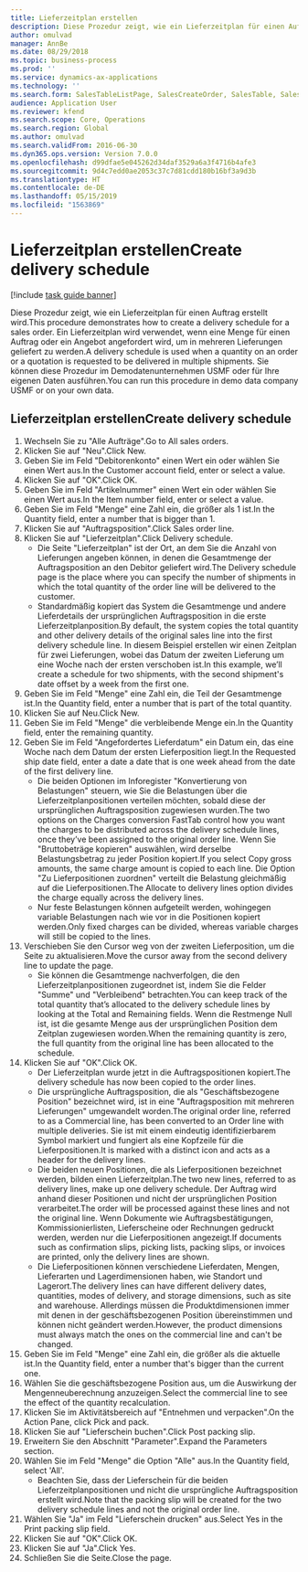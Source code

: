 ```yaml
---
title: Lieferzeitplan erstellen
description: Diese Prozedur zeigt, wie ein Lieferzeitplan für einen Auftrag erstellt wird.
author: omulvad
manager: AnnBe
ms.date: 08/29/2018
ms.topic: business-process
ms.prod: ''
ms.service: dynamics-ax-applications
ms.technology: ''
ms.search.form: SalesTableListPage, SalesCreateOrder, SalesTable, SalesDeliverySchedule, SalesEditLines,  SrsReportViewerForm
audience: Application User
ms.reviewer: kfend
ms.search.scope: Core, Operations
ms.search.region: Global
ms.author: omulvad
ms.search.validFrom: 2016-06-30
ms.dyn365.ops.version: Version 7.0.0
ms.openlocfilehash: d99dfae5e045262d34daf3529a6a3f4716b4afe3
ms.sourcegitcommit: 9d4c7edd0ae2053c37c7d81cdd180b16bf3a9d3b
ms.translationtype: HT
ms.contentlocale: de-DE
ms.lasthandoff: 05/15/2019
ms.locfileid: "1563869"
---
```

# <a name="create-delivery-schedule"></a><span data-ttu-id="75db9-103">Lieferzeitplan erstellen</span><span class="sxs-lookup"><span data-stu-id="75db9-103">Create delivery schedule</span></span>

[!include [task guide banner](../../includes/task-guide-banner.md)]

<span data-ttu-id="75db9-104">Diese Prozedur zeigt, wie ein Lieferzeitplan für einen Auftrag erstellt wird.</span><span class="sxs-lookup"><span data-stu-id="75db9-104">This procedure demonstrates how to create a delivery schedule for a sales order.</span></span> <span data-ttu-id="75db9-105">Ein Lieferzeitplan wird verwendet, wenn eine Menge für einen Auftrag oder ein Angebot angefordert wird, um in mehreren Lieferungen geliefert zu werden.</span><span class="sxs-lookup"><span data-stu-id="75db9-105">A delivery schedule is used when a quantity on an order or a quotation is requested to be delivered in multiple shipments.</span></span> <span data-ttu-id="75db9-106">Sie können diese Prozedur im Demodatenunternehmen USMF oder für Ihre eigenen Daten ausführen.</span><span class="sxs-lookup"><span data-stu-id="75db9-106">You can run this procedure in demo data company USMF or on your own data.</span></span>


## <a name="create-delivery-schedule"></a><span data-ttu-id="75db9-107">Lieferzeitplan erstellen</span><span class="sxs-lookup"><span data-stu-id="75db9-107">Create delivery schedule</span></span>
1. <span data-ttu-id="75db9-108">Wechseln Sie zu "Alle Aufträge".</span><span class="sxs-lookup"><span data-stu-id="75db9-108">Go to All sales orders.</span></span>
2. <span data-ttu-id="75db9-109">Klicken Sie auf "Neu".</span><span class="sxs-lookup"><span data-stu-id="75db9-109">Click New.</span></span>
3. <span data-ttu-id="75db9-110">Geben Sie im Feld "Debitorenkonto" einen Wert ein oder wählen Sie einen Wert aus.</span><span class="sxs-lookup"><span data-stu-id="75db9-110">In the Customer account field, enter or select a value.</span></span>
4. <span data-ttu-id="75db9-111">Klicken Sie auf "OK".</span><span class="sxs-lookup"><span data-stu-id="75db9-111">Click OK.</span></span>
5. <span data-ttu-id="75db9-112">Geben Sie im Feld "Artikelnummer" einen Wert ein oder wählen Sie einen Wert aus.</span><span class="sxs-lookup"><span data-stu-id="75db9-112">In the Item number field, enter or select a value.</span></span>
6. <span data-ttu-id="75db9-113">Geben Sie im Feld "Menge" eine Zahl ein, die größer als 1 ist.</span><span class="sxs-lookup"><span data-stu-id="75db9-113">In the Quantity field, enter a number that is bigger than 1.</span></span>
7. <span data-ttu-id="75db9-114">Klicken Sie auf "Auftragsposition".</span><span class="sxs-lookup"><span data-stu-id="75db9-114">Click Sales order line.</span></span>
8. <span data-ttu-id="75db9-115">Klicken Sie auf "Lieferzeitplan".</span><span class="sxs-lookup"><span data-stu-id="75db9-115">Click Delivery schedule.</span></span>
    * <span data-ttu-id="75db9-116">Die Seite "Lieferzeitplan" ist der Ort, an dem Sie die Anzahl von Lieferungen angeben können, in denen die Gesamtmenge der Auftragsposition an den Debitor geliefert wird.</span><span class="sxs-lookup"><span data-stu-id="75db9-116">The Delivery schedule page is the place where you can specify the number of shipments in which the total quantity of the order line will be delivered to the customer.</span></span>    
    * <span data-ttu-id="75db9-117">Standardmäßig kopiert das System die Gesamtmenge und andere Lieferdetails der ursprünglichen Auftragsposition in die erste Lieferzeitplanposition.</span><span class="sxs-lookup"><span data-stu-id="75db9-117">By default, the system copies the total quantity and other delivery details of the original sales line into the first delivery schedule line.</span></span> <span data-ttu-id="75db9-118">In diesem Beispiel erstellen wir einen Zeitplan für zwei Lieferungen, wobei das Datum der zweiten Lieferung um eine Woche nach der ersten verschoben ist.</span><span class="sxs-lookup"><span data-stu-id="75db9-118">In this example, we’ll create a schedule for two shipments, with the second shipment's date offset by a week from the first one.</span></span>  
9. <span data-ttu-id="75db9-119">Geben Sie im Feld "Menge" eine Zahl ein, die Teil der Gesamtmenge ist.</span><span class="sxs-lookup"><span data-stu-id="75db9-119">In the Quantity field, enter a number that is part of the total quantity.</span></span>
10. <span data-ttu-id="75db9-120">Klicken Sie auf Neu.</span><span class="sxs-lookup"><span data-stu-id="75db9-120">Click New.</span></span>
11. <span data-ttu-id="75db9-121">Geben Sie im Feld "Menge" die verbleibende Menge ein.</span><span class="sxs-lookup"><span data-stu-id="75db9-121">In the Quantity field, enter the remaining quantity.</span></span>
12. <span data-ttu-id="75db9-122">Geben Sie im Feld "Angefordertes Lieferdatum" ein Datum ein, das eine Woche nach dem Datum der ersten Lieferposition liegt.</span><span class="sxs-lookup"><span data-stu-id="75db9-122">In the Requested ship date field, enter a date a date that is one week ahead from the date of the first delivery line.</span></span>
    * <span data-ttu-id="75db9-123">Die beiden Optionen im Inforegister "Konvertierung von Belastungen" steuern, wie Sie die Belastungen über die Lieferzeitplanpositionen verteilen möchten, sobald diese der ursprünglichen Auftragsposition zugewiesen wurden.</span><span class="sxs-lookup"><span data-stu-id="75db9-123">The two options on the Charges conversion FastTab control how you want the charges to be distributed across the delivery schedule lines, once they’ve been assigned to the original order line.</span></span> <span data-ttu-id="75db9-124">Wenn Sie "Bruttobeträge kopieren" auswählen, wird derselbe Belastungsbetrag zu jeder Position kopiert.</span><span class="sxs-lookup"><span data-stu-id="75db9-124">If you select Copy gross amounts, the same charge amount is copied to each line.</span></span> <span data-ttu-id="75db9-125">Die Option "Zu Lieferpositionen zuordnen" verteilt die Belastung gleichmäßig auf die Lieferpositionen.</span><span class="sxs-lookup"><span data-stu-id="75db9-125">The Allocate to delivery lines option divides the charge equally across the delivery lines.</span></span>  
    * <span data-ttu-id="75db9-126">Nur feste Belastungen können aufgeteilt werden, wohingegen variable Belastungen nach wie vor in die Positionen kopiert werden.</span><span class="sxs-lookup"><span data-stu-id="75db9-126">Only fixed charges can be divided, whereas variable charges will still be copied to the lines.</span></span>  
13. <span data-ttu-id="75db9-127">Verschieben Sie den Cursor weg von der zweiten Lieferposition, um die Seite zu aktualisieren.</span><span class="sxs-lookup"><span data-stu-id="75db9-127">Move the cursor away from the second delivery line to update the page.</span></span>
    * <span data-ttu-id="75db9-128">Sie können die Gesamtmenge nachverfolgen, die den Lieferzeitplanpositionen zugeordnet ist, indem Sie die Felder "Summe" und "Verbleibend" betrachten.</span><span class="sxs-lookup"><span data-stu-id="75db9-128">You can keep track of the total quantity that’s allocated to the delivery schedule lines by looking at the Total and Remaining fields.</span></span> <span data-ttu-id="75db9-129">Wenn die Restmenge Null ist, ist die gesamte Menge aus der ursprünglichen Position dem Zeitplan zugewiesen worden.</span><span class="sxs-lookup"><span data-stu-id="75db9-129">When the remaining quantity is zero, the full quantity from the original line has been allocated to the schedule.</span></span>   
14. <span data-ttu-id="75db9-130">Klicken Sie auf "OK".</span><span class="sxs-lookup"><span data-stu-id="75db9-130">Click OK.</span></span>
    * <span data-ttu-id="75db9-131">Der Lieferzeitplan wurde jetzt in die Auftragspositionen kopiert.</span><span class="sxs-lookup"><span data-stu-id="75db9-131">The delivery schedule has now been copied to the order lines.</span></span>   
    * <span data-ttu-id="75db9-132">Die ursprüngliche Auftragsposition, die als "Geschäftsbezogene Position" bezeichnet wird, ist in eine "Auftragsposition mit mehreren Lieferungen" umgewandelt worden.</span><span class="sxs-lookup"><span data-stu-id="75db9-132">The original order line, referred to as a Commercial line, has been converted to an Order line with multiple deliveries.</span></span> <span data-ttu-id="75db9-133">Sie ist mit einem eindeutig identifizierbarem Symbol markiert und fungiert als eine Kopfzeile für die Lieferpositionen.</span><span class="sxs-lookup"><span data-stu-id="75db9-133">It is marked with a distinct icon and acts as a header for the delivery lines.</span></span>  
    * <span data-ttu-id="75db9-134">Die beiden neuen Positionen, die als Lieferpositionen bezeichnet werden, bilden einen Lieferzeitplan.</span><span class="sxs-lookup"><span data-stu-id="75db9-134">The two new lines, referred to as delivery lines, make up one delivery schedule.</span></span> <span data-ttu-id="75db9-135">Der Auftrag wird anhand dieser Positionen und nicht der ursprünglichen Position verarbeitet.</span><span class="sxs-lookup"><span data-stu-id="75db9-135">The order will be processed against these lines and not the original line.</span></span> <span data-ttu-id="75db9-136">Wenn Dokumente wie Auftragsbestätigungen, Kommissionierlisten, Lieferscheine oder Rechnungen gedruckt werden, werden nur die Lieferpositionen angezeigt.</span><span class="sxs-lookup"><span data-stu-id="75db9-136">If documents such as confirmation slips, picking lists, packing slips, or invoices are printed, only the delivery lines are shown.</span></span>   
    * <span data-ttu-id="75db9-137">Die Lieferpositionen können verschiedene Lieferdaten, Mengen, Lieferarten und Lagerdimensionen haben, wie Standort und Lagerort.</span><span class="sxs-lookup"><span data-stu-id="75db9-137">The delivery lines can have different delivery dates, quantities, modes of delivery, and storage dimensions, such as site and warehouse.</span></span> <span data-ttu-id="75db9-138">Allerdings müssen die Produktdimensionen immer mit denen in der geschäftsbezogenen Position übereinstimmen und können nicht geändert werden.</span><span class="sxs-lookup"><span data-stu-id="75db9-138">However, the product dimensions must always match the ones on the commercial line and can't be changed.</span></span>  
15. <span data-ttu-id="75db9-139">Geben Sie im Feld "Menge" eine Zahl ein, die größer als die aktuelle ist.</span><span class="sxs-lookup"><span data-stu-id="75db9-139">In the Quantity field, enter a number that's bigger than the current one.</span></span>
16. <span data-ttu-id="75db9-140">Wählen Sie die geschäftsbezogene Position aus, um die Auswirkung der Mengenneuberechnung anzuzeigen.</span><span class="sxs-lookup"><span data-stu-id="75db9-140">Select the commercial line to see the effect of the quantity recalculation.</span></span>
17. <span data-ttu-id="75db9-141">Klicken Sie im Aktivitätsbereich auf "Entnehmen und verpacken".</span><span class="sxs-lookup"><span data-stu-id="75db9-141">On the Action Pane, click Pick and pack.</span></span>
18. <span data-ttu-id="75db9-142">Klicken Sie auf "Lieferschein buchen".</span><span class="sxs-lookup"><span data-stu-id="75db9-142">Click Post packing slip.</span></span>
19. <span data-ttu-id="75db9-143">Erweitern Sie den Abschnitt "Parameter".</span><span class="sxs-lookup"><span data-stu-id="75db9-143">Expand the Parameters section.</span></span>
20. <span data-ttu-id="75db9-144">Wählen Sie im Feld "Menge" die Option "Alle" aus.</span><span class="sxs-lookup"><span data-stu-id="75db9-144">In the Quantity field, select 'All'.</span></span>
    * <span data-ttu-id="75db9-145">Beachten Sie, dass der Lieferschein für die beiden Lieferzeitplanpositionen und nicht die ursprüngliche Auftragsposition erstellt wird.</span><span class="sxs-lookup"><span data-stu-id="75db9-145">Note that the packing slip will be created for the two delivery schedule lines and not the original order line.</span></span>  
21. <span data-ttu-id="75db9-146">Wählen Sie "Ja" im Feld "Lieferschein drucken" aus.</span><span class="sxs-lookup"><span data-stu-id="75db9-146">Select Yes in the Print packing slip field.</span></span>
22. <span data-ttu-id="75db9-147">Klicken Sie auf "OK".</span><span class="sxs-lookup"><span data-stu-id="75db9-147">Click OK.</span></span>
23. <span data-ttu-id="75db9-148">Klicken Sie auf "Ja".</span><span class="sxs-lookup"><span data-stu-id="75db9-148">Click Yes.</span></span>
24. <span data-ttu-id="75db9-149">Schließen Sie die Seite.</span><span class="sxs-lookup"><span data-stu-id="75db9-149">Close the page.</span></span>

